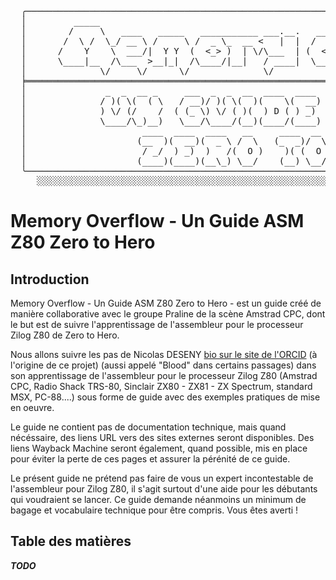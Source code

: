 <pre>
  ╭───────────────────────────────────────────────────────────────────────────────────────────────────────────────╮
  │         _____                                                                  _____.__                       │░
  │        /     \   ____   _____   ___________ ___.__.   _______  __ ____________/ ____\  |   ______  _  __      │░
  │       /  \ /  \_/ __ \ /     \ /  _ \_  __ <   |  |  /  _ \  \/ // __ \_  __ \   __\|  |  /  _ \ \/ \/ /      │░
  │      /    Y    \  ___/|  Y Y  (  <_> )  | \/\___  | (  <_> )   /\  ___/|  | \/|  |  |  |_(  <_> )     /       │░
  │      \____|__  /\___  >__|_|  /\____/|__|   / ____|  \____/ \_/  \___  >__|   |__|  |____/\____/ \/\_/        │░
  │              \/     \/      \/              \/                       \/                                       │░
  ╞═══════════════════════════════════════════════════════════════════════════════════════════════════════════════╡░
  │               _  _  __ _     ___  _  _  __  ____  ____     __   ____  _  _    ____  ____   __                 │░
  │              / )( \(  ( \   / __)/ )( \(  )(    \(  __)   / _\ / ___)( \/ )  (__  )/ _  \ /  \                │░
  │              ) \/ (/    /  ( (_ \) \/ ( )(  ) D ( ) _)   /    \\___ \/ \/ \   / _/ ) _  ((  0 )               │░
  │              \____/\_)__)   \___/\____/(__)(____/(____)  \_/\_/(____/\_)(_/  (____)\____/ \__/                │░
  │                      ____  ____  ____   __     ____  __     _  _  ____  ____   __                             │░
  │                     (__  )(  __)(  _ \ /  \   (_  _)/  \   / )( \(  __)(  _ \ /  \                            │░
  │                      / _/  ) _)  )   /(  O )    )( (  O )  ) __ ( ) _)  )   /(  O )                           │░
  │                     (____)(____)(__\_) \__/    (__) \__/   \_)(_/(____)(__\_) \__/                            │░
  ╰───────────────────────────────────────────────────────────────────────────────────────────────────────────────╯░
     ░░░░░░░░░░░░░░░░░░░░░░░░░░░░░░░░░░░░░░░░░░░░░░░░░░░░░░░░░░░░░░░░░░░░░░░░░░░░░░░░░░░░░░░░░░░░░░░░░░░░░░░░░░░░░░░
</pre>

# Memory Overflow - Un Guide ASM Z80 Zero to Hero
## Introduction
Memory Overflow - Un Guide ASM Z80 Zero to Hero - est un guide créé de manière collaborative avec le groupe Praline de la scène Amstrad CPC, dont le but est de suivre l'apprentissage de l'assembleur pour le processeur Zilog Z80 de Zero to Hero.

Nous allons suivre les pas de Nicolas DESENY [bio sur le site de l'ORCID](https://orcid.org/0009-0002-2113-473X) (à l'origine de ce projet) (aussi appelé "Blood" dans certains passages) dans son apprentissage de l'assembleur pour le processeur Zilog Z80 (Amstrad CPC, Radio Shack TRS-80, Sinclair ZX80 - ZX81 - ZX Spectrum, standard MSX, PC-88....) sous forme de guide avec des exemples pratiques de mise en oeuvre.

Le guide ne contient pas de documentation technique, mais quand nécéssaire, des liens URL vers des sites externes seront disponibles. Des liens Wayback Machine seront également, quand possible, mis en place pour éviter la perte de ces pages et assurer la pérénité de ce guide.

Le présent guide ne prétend pas faire de vous un expert incontestable de l'assembleur pour Zilog Z80, il s'agit surtout d'une aide pour les débutants qui voudraient se lancer. Ce guide demande néanmoins un minimum de bagage et vocabulaire technique pour être compris. Vous êtes averti !
## Table des matières
_**TODO**_
